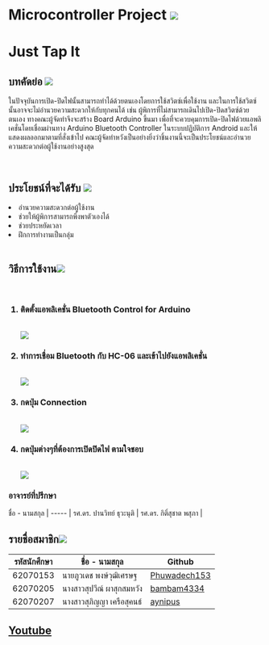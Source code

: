 # Microcontroller Project <img src="https://i.imgur.com/AOuQ0Rd.png">
<h1>Just Tap It</h1>
<h2>บทคัดย่อ <img src="https://i.imgur.com/2nxwYyS.png"></h2> 
<p> ในปัจจุบันการเปิด-ปิดไฟนั้นสามารถทำได้ด้วยตนเองโดยการใช้สวิตซ์เพื่อใช้งาน และในการใช้สวิตซ์นั้นอาจจะไม่อำนวยความสะดวกให้กับทุกคนได้ เช่น ผู้พิการที่ไม่สามารถเดินไปเปิด-ปิดสวิตซ์ด้วยตนเอง ทางคณะผู้จัดทำจึงจะสร้าง Board Arduino ขึ้นมา เพื่อที่จะควบคุมการเปิด-ปิดไฟด้วยแอพลิเคชั่นโดยเชื่อมผ่านทาง Arduino Bluetooth Controller ในระบบปฏิบัติการ Android  และให้แสดงผลออกมาตามที่สั่งเข้าไป คณะผู้จัดทำหวังเป็นอย่างยิ่งว่าชิ้นงานนี้จะเป็นประโยชน์และอำนวยความสะดวกต่อผู้ใช้งานอย่างสูงสุด</p>
<br>
<h2>ประโยชน์ที่จะได้รับ <img src="https://i.imgur.com/ydn8uOI.png"></h2> 
<p>
 <li>อำนวยความสะดวกต่อผู้ใช้งาน</li>
 <li>ช่วยให้ผู้พิการสามารถพึ่งพาตัวเองได้</li>
 <li>ช่วยประหยัดเวลา</li>
 <li>ฝึกการทำงานเป็นกลุ่ม</li>
<br>
</p>
<h2>วิธีการใช้งาน<img src="https://i.imgur.com/aLdnEQ0.png"></h2> 
<ol>
 <br>
<h3><li>ติดตั้งแอพลิเคชั่น Bluetooth Control for Arduino</li></h3>
<br><img src="https://i.imgur.com/d7rmeM4.png"><br>
<h3><li>ทำการเชื่อม Bluetooth กับ HC-06 และเข้าไปยังแอพลิเคชั่น</li></h3>
<br><img src="https://i.imgur.com/IVmLu90.png"><br>
<h3><li>กดปุ่ม Connection </li></h3>
<br><img src="https://i.imgur.com/VC9oBFm.png"><br>
<h3><li>กดปุ่มต่างๆที่ต้องการเปิดปิดไฟ ตามใจชอบ</li></h3>
<br><img src="https://i.imgur.com/dSGHQWP.png"><br>
</ol> 
<h3>อาจารย์ที่ปรึกษา</h3>
 ชื่อ - นามสกุล  | 
 ----- | 
 รศ.ดร. ปานวิทย์ ธุวะนุติ |
 รศ.ดร. กิติ์สุชาต พสุภา |

<h2>รายชื่อสมาชิก<img src="https://i.imgur.com/cj8nXX1.png"></h2>

รหัสนักศึกษา  | ชื่อ - นามสกุล  |  Github | 
----- | ----- | ----- |
62070153 | นายภูวเดช พงษ์วุฒิเศรษฐ | [Phuwadech153](https://github.com/Phuwadech153) |
62070205| นางสาวสุปวีณ์ ผาสุกสมหวัง | [bambam4334](https://github.com/bambam4334) |
62070207 | นางสาวสุภิญญา เครือสุคนธ์ | [aynipus](https://github.com/aynipus) |

<h2><a href ="https://youtu.be/Lb8MpFzrv14"> Youtube </a>
</h2>








